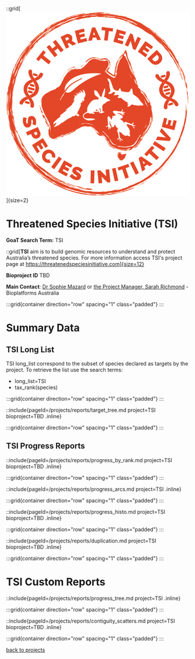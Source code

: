 ::grid[![GoaT](/static/images/TSI_logo.png)]{size=2}

# Threatened Species Initiative (TSI)

**GoaT Search Term:** TSI

::grid[**TSI** aim is to build genomic resources to understand and protect Australia’s threatened species. For more information access TSI's project page at https://threatenedspeciesinitiative.com]{size=12}

**Bioproject ID** TBD

**Main Contact**: [Dr Sophie Mazard](smazard@bioplatforms.com) or [the Project Manager, Sarah Richmond](srichmond@bioplatforms.com) - Bioplatforms Australia

:::grid{container direction="row" spacing="1" class="padded"}
:::

# Summary Data

## TSI Long List

TSI long_list correspond to the subset of species declared as targets by the project. To retrieve the list use the search terms:

- long_list=TSI
- tax_rank(species)

:::grid{container direction="row" spacing="1" class="padded"}
:::

::include{pageId=/projects/reports/target_tree.md project=TSI bioproject=TBD .inline}

:::grid{container direction="row" spacing="1" class="padded"}
:::

## TSI Progress Reports

::include{pageId=/projects/reports/progress_by_rank.md project=TSI bioproject=TBD .inline}

:::grid{container direction="row" spacing="1" class="padded"}
:::

::include{pageId=/projects/reports/progress_arcs.md project=TSI .inline}

:::grid{container direction="row" spacing="1" class="padded"}
:::

::include{pageId=/projects/reports/progress_histo.md project=TSI bioproject=TBD .inline}

:::grid{container direction="row" spacing="1" class="padded"}
:::

::include{pageId=/projects/reports/duplication.md project=TSI bioproject=TBD .inline}

:::grid{container direction="row" spacing="1" class="padded"}
:::

# TSI Custom Reports

::include{pageId=/projects/reports/progress_tree.md project=TSI .inline}

:::grid{container direction="row" spacing="1" class="padded"}
:::

::include{pageId=/projects/reports/contiguity_scatters.md project=TSI bioproject=TBD .inline}

:::grid{container direction="row" spacing="1" class="padded"}
:::

[back to projects](/projects)
